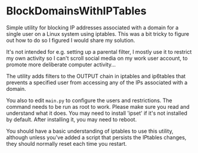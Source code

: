 # BlockDomainsWithIPTables

Simple utility for blocking IP addresses associated with a domain for a single user on a Linux system using iptables.  This was a bit tricky to figure out how to do so I figured I would share my solution.  

It's not intended for e.g. setting up a parental filter, I mostly use it to restrict my own activity so I can't scroll social media on my work user account, to promote more deliberate computer activity...

The utility adds filters to the OUTPUT chain in iptables and ip6tables that prevents a specified user from accessing any of the IPs associated with a domain.

You also to edit `main.py` to configure the users and restrictions. The command needs to be run as root to work.  Please make sure you read and understand what it does.  You may need to install 'ipset' if it's not installed by default.  After installing it, you may need to reboot.

You should have a basic understanding of iptables to use this utility, although unless you've added a script that persists the IPtables changes, they should normally reset each time you restart.
